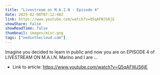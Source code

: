 ```yaml
---
title: "Livestream on M.A.I.N - Episode 4"
date: 2025-02-08T07:12:48Z
link: https://www.youtube.com/watch?v=Q5qAFWJS6jE
showShare: false
showReadTime: false
thumbnail: images/misc.png
tags: ["nedinthecloud.com"]
---
```

Imagine you decided to learn in public and now you are on EPISODE 4 of LIVESTREAM ON M.A.I.N. Marino and I are ...

- Link to article: https://www.youtube.com/watch?v=Q5qAFWJS6jE
